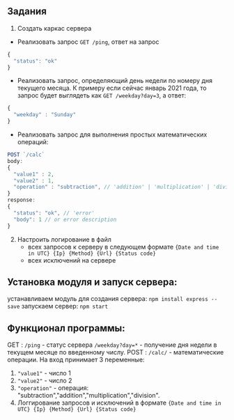 ## Задания

1. Создать каркас сервера
  - Реализовать запрос `GET /ping`, ответ на запрос
  ```js
  {
    "status": "ok"
  }
  ```
  - Реализовать запрос, определяющий день недели по номеру дня текущего месяца. К примеру если сейчас январь 2021 года, то запрос будет выглядеть как `GET /weekday?day=3`, а ответ:
  ```js
  {
    "weekday" : "Sunday"
  }
  ``` 
  - Реализовать запрос для выполнения простых математических операций:
  ```js
  POST `/calc`
  body:
  {
    "value1" : 2,
    "value2" : 1,
    "operation" : "subtraction", // 'addition' | 'multiplication' | 'division'
  }
  response:
  {
    "status": "ok", // 'error'
    "body": 1 // or error description 
  }
  ```
2. Настроить логирование в файл
    - всех запросов к серверу в следующем формате `{Date and time in UTC} {Ip} {Method} {Url} {Status code}`
    - всех исключений на сервере
## Установка модуля и запуск сервера:
устанавливаем модуль для создания сервера: `npm install express --save`
запускаем сервер: `npm start`
## Функционал программы:
GET :
`/ping` -  статус сервера
`/weekday?day=*` - получение дня недели в текущем месяце по введенному  числу.
POST :
`/calc/` - математические операции. На вход принимает 3 переменные:
  1. `"value1"` - число 1
  2. `"value2"` - число 2
  3. `"operation"` - операция: "subtraction","addition","multiplication","division".
2. Логгирование запросов и исключений в формате `{Date and time in UTC} {Ip} {Method} {Url} {Status code}`

